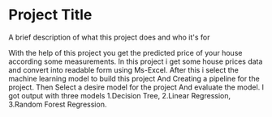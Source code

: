 
# Project Title

A brief description of what this project does and who it's for

With the help of this project you get the predicted price of your house according some measurements. In this project i get some house prices data and convert into readable form using Ms-Excel. After this i select the machine learning model to build this project And Creating a pipeline for the project. Then Select a desire model for the project And evaluate the model. I got output with three models 1.Decision Tree, 2.Linear Regression, 3.Random Forest Regression.